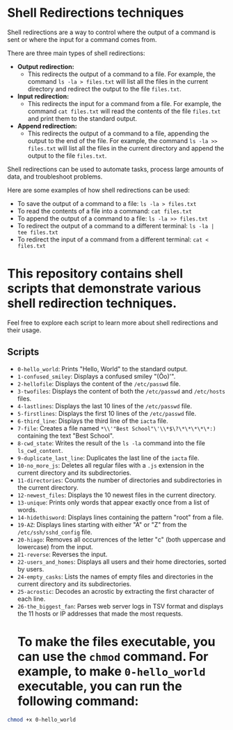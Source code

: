 # Shell Redirections techniques

Shell redirections are a way to control where the output of a command is sent or where the input for a command comes from.

There are three main types of shell redirections:

* **Output redirection:**
    * This redirects the output of a command to a file. For example, the command `ls -la > files.txt` will list all the files in the current directory and redirect the output to the file `files.txt`.
* **Input redirection:**
    * This redirects the input for a command from a file. For example, the command `cat files.txt` will read the contents of the file `files.txt` and print them to the standard output.
* **Append redirection:**
    * This redirects the output of a command to a file, appending the output to the end of the file. For example, the command `ls -la >> files.txt` will list all the files in the current directory and append the output to the file `files.txt`.

Shell redirections can be used to automate tasks, process large amounts of data, and troubleshoot problems.

Here are some examples of how shell redirections can be used:

* To save the output of a command to a file: `ls -la > files.txt`
* To read the contents of a file into a command: `cat files.txt`
* To append the output of a command to a file: `ls -la >> files.txt`
* To redirect the output of a command to a different terminal: `ls -la | tee files.txt`
* To redirect the input of a command from a different terminal: `cat < files.txt`

# This repository contains shell scripts that demonstrate various shell redirection techniques.
Feel free to explore each script to learn more about shell redirections and their usage.

## Scripts

- `0-hello_world`: Prints "Hello, World" to the standard output.
- `1-confused_smiley`: Displays a confused smiley "(Ôo)'".
- `2-hellofile`: Displays the content of the `/etc/passwd` file.
- `3-twofiles`: Displays the content of both the `/etc/passwd` and `/etc/hosts` files.
- `4-lastlines`: Displays the last 10 lines of the `/etc/passwd` file.
- `5-firstlines`: Displays the first 10 lines of the `/etc/passwd` file.
- `6-third_line`: Displays the third line of the `iacta` file.
- `7-file`: Creates a file named `*\\'"Best School"\'\\*$\?\*\*\*\*\*:)` containing the text "Best School".
- `8-cwd_state`: Writes the result of the `ls -la` command into the file `ls_cwd_content`.
- `9-duplicate_last_line`: Duplicates the last line of the `iacta` file.
- `10-no_more_js`: Deletes all regular files with a `.js` extension in the current directory and its subdirectories.
- `11-directories`: Counts the number of directories and subdirectories in the current directory.
- `12-newest_files`: Displays the 10 newest files in the current directory.
- `13-unique`: Prints only words that appear exactly once from a list of words.
- `14-hidethisword`: Displays lines containing the pattern "root" from a file.
- `19-AZ`: Displays lines starting with either "A" or "Z" from the `/etc/ssh/sshd_config` file.
- `20-hiago`: Removes all occurrences of the letter "c" (both uppercase and lowercase) from the input.
- `21-reverse`: Reverses the input.
- `22-users_and_homes`: Displays all users and their home directories, sorted by users.
- `24-empty_casks`: Lists the names of empty files and directories in the current directory and its subdirectories.
- `25-acrostic`: Decodes an acrostic by extracting the first character of each line.
- `26-the_biggest_fan`: Parses web server logs in TSV format and displays the 11 hosts or IP addresses that made the most requests.
  # To make the files executable, you can use the `chmod` command. For example, to make `0-hello_world` executable, you can run the following command:

```bash
chmod +x 0-hello_world
